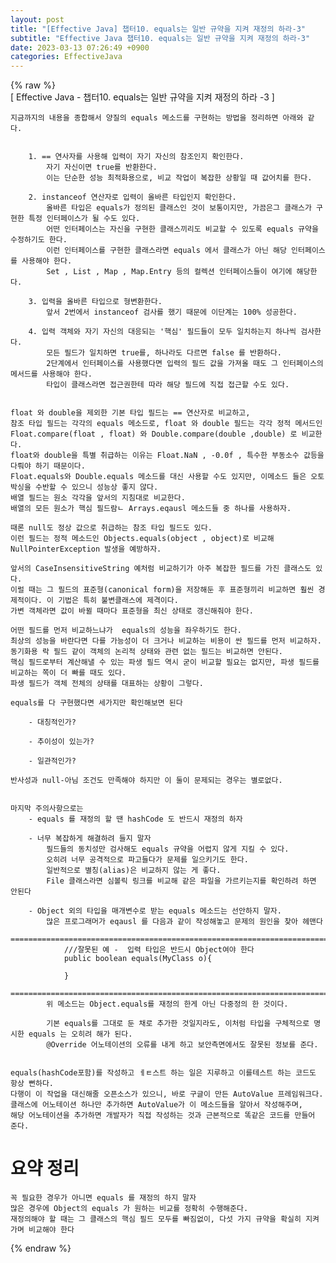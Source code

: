 ```yaml
---  
layout: post  
title: "[Effective Java] 챕터10. equals는 일반 규약을 지켜 재정의 하라-3"  
subtitle: "Effective Java 챕터10. equals는 일반 규약을 지켜 재정의 하라-3"  
date: 2023-03-13 07:26:49 +0900  
categories: EffectiveJava  
---  
```

{% raw %}  
[ Effective Java - 챕터10. equals는 일반 규약을 지켜 재정의 하라 -3 ]  
	  
	지금까지의 내용을 종합해서 양질의 equals 메소드를 구현하는 방법을 정리하면 아래와 같다.  
  
		  
		1. == 연사자를 사용해 입력이 자기 자신의 참조인지 확인한다.  
			자기 자신이면 true를 반환한다.  
			이는 단순한 성능 최적화용으로, 비교 작업이 복잡한 상황일 때 값어치를 한다.  
  
		2. instanceof 연산자로 입력이 올바른 타입인지 확인한다.  
			올바른 타입은 equals가 정의된 클래스인 것이 보통이지만, 가끔은그 클래스가 구현한 특정 인터페이스가 될 수도 있다.  
			어떤 인터페이스는 자신을 구현한 클래스끼리도 비교할 수 있도록 equals 규약을 수정하기도 한다.  
			이런 인터페이스를 구현한 클래스라면 equals 에서 클래스가 아닌 해당 인터페이스를 사용해야 한다.  
			Set , List , Map , Map.Entry 등의 컬렉션 인터페이스들이 여기에 해당한다.  
  
		3. 입력을 올바른 타입으로 형변환한다.  
			앞서 2번에서 instanceof 검사를 했기 때문에 이단계는 100% 성공한다.  
  
		4. 입력 객체와 자기 자신의 대응되는 '핵심' 필드들이 모두 일치하는지 하나씩 검사한다.  
			모든 필드가 일치하면 true를, 하나라도 다르면 false 를 반환하다.  
			2단계에서 인터페이스를 사용했다면 입력의 필드 값을 가져올 때도 그 인터페이스의 메서드를 사용해야 한다.  
			타입이 클래스라면 접근권한테 따라 해당 필드에 직접 접근할 수도 있다.  
  
	  
	float 와 double을 제외한 기본 타입 필드는 == 연산자로 비교하고,  
	참조 타입 필드는 각각의 equals 메소드로, float 와 double 필드는 각각 정적 메서드인 Float.compare(float , float) 와 Double.compare(double ,double) 로 비교한다.  
	float와 double을 특별 취급하는 이유는 Float.NaN , -0.0f , 특수한 부동소수 값등을 다뤄야 하기 때문이다.  
	Float.equals와 Double.equals 메소드를 대신 사용할 수도 있지만, 이메소드 들은 오토박싱을 수반할 수 있으니 성능상 좋지 않다.  
	배열 필드는 원소 각각을 앞서의 지침대로 비교한다.  
	배열의 모든 원소가 핵심 필드람ㄴ Arrays.eqausl 메소드들 중 하나를 사용하자.  
  
	때론 null도 정상 값으로 취급하는 참조 타입 필드도 있다.  
	이런 필드는 정적 메소드인 Objects.equals(object , object)로 비교해 NullPointerException 발생을 예방하자.  
  
	앞서의 CaseInsensitiveString 예처럼 비교하기가 아주 복잡한 필드를 가진 클래스도 있다.  
	이럴 때는 그 필드의 표준형(canonical form)을 저장해둔 후 표준형끼리 비교하면 훨씬 경제적이다. 이 기법은 특히 불변클래스에 제격이다.   
	가변 객체라면 값이 바뀔 때마다 표준형을 최신 상태로 갱신해줘야 한다.  
  
	어떤 필드를 먼저 비교하느냐가  equals의 성능을 좌우하기도 한다.  
	최상의 성능을 바란다면 다를 가능성이 더 크거나 비교하는 비용이 싼 필드를 먼저 비교하자.  
	동기화용 락 필드 같이 객체의 논리적 상태와 관련 없는 필드는 비교하면 안된다.  
	핵심 필드로부터 계산해낼 수 있는 파생 필드 역시 굳이 비교할 필요는 없지만, 파생 필드를 비교하는 쪽이 더 빠를 때도 있다.  
	파생 필드가 객체 전체의 상태를 대표하는 상황이 그렇다.  
  
	equals를 다 구현했다면 세가지만 확인해보면 된다  
  
		- 대칭적인가?  
  
		- 추이성이 있는가?  
		  
		- 일관적인가?  
	  
	반사성과 null-아님 조건도 만족해야 하지만 이 둘이 문제되는 경우는 별로없다.  
  
  
	마지막 주의사항으로는  
		- equals 를 재정의 할 땐 hashCode 도 반드시 재정의 하자  
		  
		- 너무 복잡하게 해결하려 들지 말자  
			필드들의 동치성만 검사해도 equals 규약을 어렵지 않게 지킬 수 있다.  
			오히려 너무 공격적으로 파고들다가 문제를 일으키기도 한다.  
			일반적으로 별칭(alias)은 비교하지 않는 게 좋다.  
			File 클래스라면 심볼릭 링크를 비교해 같은 파일을 가르키는지를 확인하려 하면 안된다  
  
		- Object 외의 타입을 매개변수로 받는 equals 메소드는 선안하지 말자.  
			많은 프로그래머가 eqausl 를 다음과 같이 작성해놓고 문제의 원인을 찾아 헤맨다  
				=================================================================================================================  
				///잘못된 예 -  입력 타입은 반드시 Object여야 한다  
				public boolean equals(MyClass o){  
  
				}  
				=================================================================================================================  
			위 메소드는 Object.equals를 재정의 한게 아닌 다중정의 한 것이다.  
			  
			기본 equals를 그대로 둔 채로 추가한 것일지라도, 이처럼 타입을 구체적으로 명시한 equals 는 오히려 해가 된다.  
			@Override 어노테이션의 오류를 내게 하고 보안측면에서도 잘못된 정보를 준다.  
  
	  
	equals(hashCode포함)를 작성하고 ㅔㅌ스트 하는 일은 지루하고 이를테스트 하는 코드도 항상 뻔하다.  
	다행이 이 작업을 대신해줄 오픈소스가 있으니, 바로 구글이 만든 AutoValue 프레임워크다.  
	클래스에 어노테이션 하나만 추가하면 AutoValue가 이 메소드들을 알아서 작성해주며,   
	해당 어노테이션을 추가하면 개발자가 직접 작성하는 것과 근본적으로 똑같은 코드를 만들어 준다.  
  
  
  
  
# 요약 정리  
	꼭 필요한 경우가 아니면 equals 를 재정의 하지 말자  
	많은 경우에 Object의 equals 가 원하는 비교를 정확히 수행해준다.  
	재정의해야 할 때는 그 클래스의 핵심 필드 모두를 빠짐없이, 다섯 가지 규약을 확실히 지켜가며 비교해야 한다  
  
  
{% endraw %}